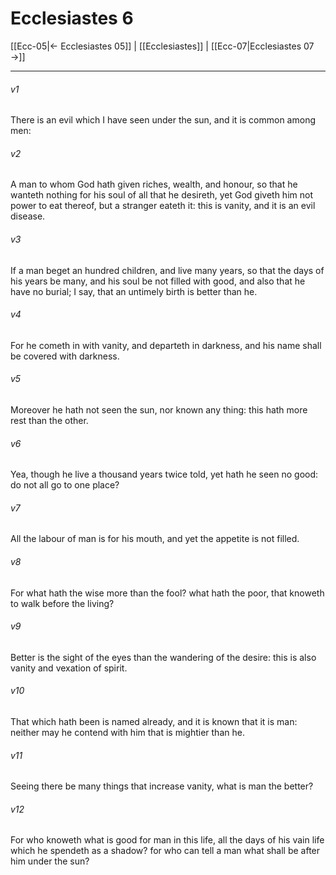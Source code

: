 # Ecclesiastes 6

[[Ecc-05|← Ecclesiastes 05]] | [[Ecclesiastes]] | [[Ecc-07|Ecclesiastes 07 →]]
***

###### v1
There is an evil which I have seen under the sun, and it is common among men:
###### v2
A man to whom God hath given riches, wealth, and honour, so that he wanteth nothing for his soul of all that he desireth, yet God giveth him not power to eat thereof, but a stranger eateth it: this is vanity, and it is an evil disease.
###### v3
If a man beget an hundred children, and live many years, so that the days of his years be many, and his soul be not filled with good, and also that he have no burial; I say, that an untimely birth is better than he.
###### v4
For he cometh in with vanity, and departeth in darkness, and his name shall be covered with darkness.
###### v5
Moreover he hath not seen the sun, nor known any thing: this hath more rest than the other.
###### v6
Yea, though he live a thousand years twice told, yet hath he seen no good: do not all go to one place?
###### v7
All the labour of man is for his mouth, and yet the appetite is not filled.
###### v8
For what hath the wise more than the fool? what hath the poor, that knoweth to walk before the living?
###### v9
Better is the sight of the eyes than the wandering of the desire: this is also vanity and vexation of spirit.
###### v10
That which hath been is named already, and it is known that it is man: neither may he contend with him that is mightier than he.
###### v11
Seeing there be many things that increase vanity, what is man the better?
###### v12
For who knoweth what is good for man in this life, all the days of his vain life which he spendeth as a shadow? for who can tell a man what shall be after him under the sun? 
